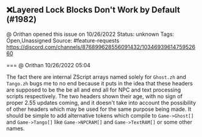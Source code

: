 ## ❌Layered Lock Blocks Don't Work by Default (#1982)
@ Orithan opened this issue on 10/26/2022
Status: unknown
Tags: Open,Unassigned
Source: #feature-requests https://discord.com/channels/876899628556091432/1034693961475952660


=== @ Orithan 10/26/2022 05:04

The fact there are internal ZScript arrays named solely for ``Ghost.zh`` and ``Tango.zh`` bugs me to no end because it puts in the idea that these headers are supposed to be the be all and end all for NPC and text processing scripts respectively. The two headers shown their age, with no sign of proper 2.55 updates coming, and it doesn't take into account the possibility of other headers which may be used for the same purpose being made.
It should be simple to add alternative tokens which compile to ``Game->Ghost[]`` and ``Game->Tango[]`` like ``Game->NPCRAM[]`` and ``Game->TextRAM[]`` or some other names.
